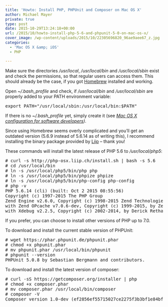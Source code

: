 ```yaml
---
title: 'Howto: Install PHP, PHPUnit and Composer on Mac OS X'
author: Michael Mayer
private: true
type: post
date: 2015-10-29T13:24:18+00:00
url: /2015/10/howto-install-php-5-6-and-phpunit-5-0-on-mac-os-x/
cover_image: /wp-content/uploads/2015/10/22305696820_96ae9aee67_z.jpg
categories:
  - 'Mac OS X &amp; iOS'
  - PHP

---
```

Make sure the directories _/usr/local_, _/usr/local/bin_ and _/usr/local/sbin_ exist and check the permissions, so that regular users can access them. This should already be the case, if you got [Homebrew][1] installed and working.

Open _~/.bash_profile_ and check, if _/usr/local/bin_ and _/usr/local/sbin_ are properly added to your PATH environment variable:

<pre>export PATH="/usr/local/sbin:/usr/local/bin:$PATH"</pre>

If there is no _~/.bash_profile_ yet, simply create it (see _[Mac OS X configuration for software developers][2])_.

Since using Homebrew seems overly complicated and you&#8217;ll get an outdated version (<span class="s1">5.6.9 instead of 5.6.14 as of writing this)</span>, I recommend installing the binary package provided by [Liip][3] &#8211; thank you!

These commands will install the latest release of PHP 5.6 to _/usr/local/php5_:

<pre># curl -s http://php-osx.liip.ch/install.sh | bash -s 5.6
# cd /usr/local/bin
# ln -s /usr/local/php5/bin/php php
# ln -s /usr/local/php5/bin/phpize phpize
# ln -s /usr/local/php5/bin/php-config php-config
# php -v
PHP 5.6.14 (cli) (built: Oct 2 2015 08:55:56)
Copyright (c) 1997-2015 The PHP Group
Zend Engine v2.6.0, Copyright (c) 1998-2015 Zend Technologies
with Zend OPcache v7.0.6-dev, Copyright (c) 1999-2015, by Zend Technologies
with Xdebug v2.2.5, Copyright (c) 2002-2014, by Derick Rethans</pre>

If you prefer, you can choose to install other versions of PHP up to 7.0.

To download and install the current stable version of PHPUnit:

<pre># wget https://phar.phpunit.de/phpunit.phar
# chmod +x phpunit.phar
# mv phpunit.phar /usr/local/bin/phpunit
# phpunit --version
PHPUnit 5.0.8 by Sebastian Bergmann and contributors.</pre>

To download and install the latest version of composer:

<pre># curl -sS https://getcomposer.org/installer | php
# chmod +x composer.phar
# mv composer.phar /usr/local/bin/composer
# composer -V
Composer version 1.0-dev (ef2856ef55715027ce2275f3b3bf1e84bfc778a4) 2015-10-29 22:35:30</pre>

 [1]: http://brew.sh/
 [2]: /2015/10/howto-mac-configuration-for-software-developers/
 [3]: http://php-osx.liip.ch/